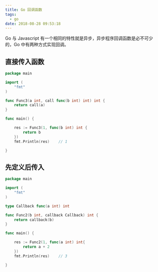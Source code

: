 ```yaml
---
title: Go 回调函数
tags:
  - go
date: 2018-08-28 09:53:18
---
```



Go 与 Javascript 有一个相同的特性就是异步，异步程序回调函数是必不可少的，Go 中有两种方式实现回调。
<!-- more --><!-- toc -->

## 直接传入函数

```go
package main

import (
    "fmt"
)

func Func3(a int, call func(b int) int) int {
    return call(a)
}

func main() {

    res := Func3(1, func(b int) int {
        return b
    })
    fmt.Println(res)    // 1

}
```

## 先定义后传入

```go
package main

import (
    "fmt"
)

type Callback func(a int) int

func Func2(b int, callback Callback) int {
    return callback(b)
}

func main() {

    res := Func2(1, func(a int) int{
        return a + 2
    })
    fmt.Println(res)    // 3

}
```
